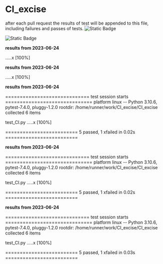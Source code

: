 # CI_excise

after each pull request the results of test will be appended to this file, including failures and passes of tests. 
![Static Badge](https://img.shields.io/badge/test-fail-red)

![Static Badge](https://img.shields.io/badge/test-pass-green)




__results from 2023-06-24__

.....x                                                                   [100%]


__results from 2023-06-24__

.....x                                                                   [100%]

__results from 2023-06-24__

============================= test session starts ==============================
platform linux -- Python 3.10.6, pytest-7.4.0, pluggy-1.2.0
rootdir: /home/runner/work/CI_excise/CI_excise
collected 6 items

test_CI.py .....x                                                        [100%]

========================= 5 passed, 1 xfailed in 0.02s =========================

__results from 2023-06-24__

============================= test session starts ==============================
platform linux -- Python 3.10.6, pytest-7.4.0, pluggy-1.2.0
rootdir: /home/runner/work/CI_excise/CI_excise
collected 6 items

test_CI.py .....x                                                        [100%]

========================= 5 passed, 1 xfailed in 0.02s =========================

__results from 2023-06-24__

============================= test session starts ==============================
platform linux -- Python 3.10.6, pytest-7.4.0, pluggy-1.2.0
rootdir: /home/runner/work/CI_excise/CI_excise
collected 6 items

test_CI.py .....x                                                        [100%]

========================= 5 passed, 1 xfailed in 0.03s =========================
